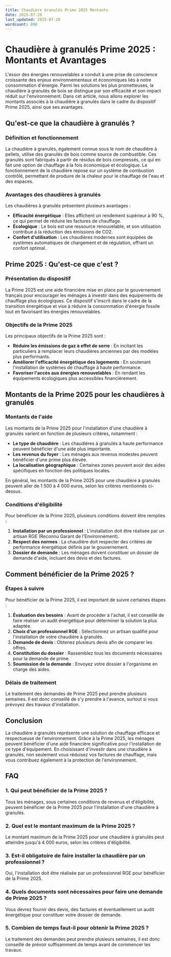 ```yaml
---
title: Chaudière Granulés Prime 2025 Montants
date: 2025-07-28
last_updated: 2025-07-28
wordcount: 890
---
```


# Chaudière à granulés Prime 2025 : Montants et Avantages

L'essor des énergies renouvelables a conduit à une prise de conscience croissante des enjeux environnementaux et économiques liés à notre consommation d'énergie. Parmi les solutions les plus prometteuses, la chaudière à granulés de bois se distingue par son efficacité et son impact réduit sur l'environnement. Dans cet article, nous allons explorer les montants associés à la chaudière à granulés dans le cadre du dispositif Prime 2025, ainsi que ses avantages.

## Qu'est-ce que la chaudière à granulés ?

### Définition et fonctionnement

La chaudière à granulés, également connue sous le nom de chaudière à pellets, utilise des granulés de bois comme source de combustible. Ces granulés sont fabriqués à partir de résidus de bois compressés, ce qui en fait une option de chauffage à la fois économique et écologique. Le fonctionnement de la chaudière repose sur un système de combustion contrôlé, permettant de produire de la chaleur pour le chauffage de l'eau et des espaces.

### Avantages des chaudières à granulés

Les chaudières à granulés présentent plusieurs avantages :

- **Efficacité énergétique** : Elles affichent un rendement supérieur à 90 %, ce qui permet de réduire les factures de chauffage.
- **Écologique** : Le bois est une ressource renouvelable, et son utilisation contribue à la réduction des émissions de CO2.
- **Confort d'utilisation** : Les chaudières modernes sont équipées de systèmes automatiques de chargement et de régulation, offrant un confort optimal.

## Prime 2025 : Qu'est-ce que c'est ?

### Présentation du dispositif

La Prime 2025 est une aide financière mise en place par le gouvernement français pour encourager les ménages à investir dans des équipements de chauffage plus écologiques. Ce dispositif s'inscrit dans le cadre de la transition énergétique et vise à réduire la consommation d'énergie fossile tout en favorisant les énergies renouvelables.

### Objectifs de la Prime 2025

Les principaux objectifs de la Prime 2025 sont :

- **Réduire les émissions de gaz à effet de serre** : En incitant les particuliers à remplacer leurs chaudières anciennes par des modèles plus performants.
- **Améliorer l'efficacité énergétique des logements** : En soutenant l'installation de systèmes de chauffage à haute performance.
- **Favoriser l'accès aux énergies renouvelables** : En rendant les équipements écologiques plus accessibles financièrement.

## Montants de la Prime 2025 pour les chaudières à granulés

### Montants de l'aide

Les montants de la Prime 2025 pour l'installation d'une chaudière à granulés varient en fonction de plusieurs critères, notamment :

- **Le type de chaudière** : Les chaudières à granulés à haute performance peuvent bénéficier d'une aide plus importante.
- **Les revenus du foyer** : Les ménages aux revenus modestes peuvent bénéficier d'une prime plus élevée.
- **La localisation géographique** : Certaines zones peuvent avoir des aides spécifiques en fonction des politiques locales.

En général, les montants de la Prime 2025 pour une chaudière à granulés peuvent aller de 1 500 à 4 000 euros, selon les critères mentionnés ci-dessus.

### Conditions d'éligibilité

Pour bénéficier de la Prime 2025, plusieurs conditions doivent être remplies :

1. **Installation par un professionnel** : L'installation doit être réalisée par un artisan RGE (Reconnu Garant de l'Environnement).
2. **Respect des normes** : La chaudière doit respecter des critères de performance énergétique définis par le gouvernement.
3. **Dossier de demande** : Les ménages doivent constituer un dossier de demande d'aide, incluant des devis et des factures.

## Comment bénéficier de la Prime 2025 ?

### Étapes à suivre

Pour bénéficier de la Prime 2025, il est important de suivre certaines étapes :

1. **Évaluation des besoins** : Avant de procéder à l'achat, il est conseillé de faire réaliser un audit énergétique pour déterminer la solution la plus adaptée.
2. **Choix d'un professionnel RGE** : Sélectionnez un artisan qualifié pour l'installation de votre chaudière à granulés.
3. **Demande de devis** : Obtenez plusieurs devis afin de comparer les offres.
4. **Constitution du dossier** : Rassemblez tous les documents nécessaires pour la demande de prime.
5. **Soumission de la demande** : Envoyez votre dossier à l'organisme en charge des aides.

### Délais de traitement

Le traitement des demandes de Prime 2025 peut prendre plusieurs semaines. Il est donc conseillé de s'y prendre à l'avance, surtout si vous prévoyez des travaux d'installation.

## Conclusion

La chaudière à granulés représente une solution de chauffage efficace et respectueuse de l'environnement. Grâce à la Prime 2025, les ménages peuvent bénéficier d'une aide financière significative pour l'installation de ce type d'équipement. En choisissant d'investir dans une chaudière à granulés, non seulement vous réduisez vos factures de chauffage, mais vous contribuez également à la protection de l'environnement.

## FAQ

### 1. Qui peut bénéficier de la Prime 2025 ?

Tous les ménages, sous certaines conditions de revenus et d'éligibilité, peuvent bénéficier de la Prime 2025 pour l'installation d'une chaudière à granulés.

### 2. Quel est le montant maximum de la Prime 2025 ?

Le montant maximum de la Prime 2025 pour une chaudière à granulés peut atteindre jusqu'à 4 000 euros, selon les critères d'éligibilité.

### 3. Est-il obligatoire de faire installer la chaudière par un professionnel ?

Oui, l'installation doit être réalisée par un professionnel RGE pour bénéficier de la Prime 2025.

### 4. Quels documents sont nécessaires pour faire une demande de Prime 2025 ?

Vous devrez fournir des devis, des factures et éventuellement un audit énergétique pour constituer votre dossier de demande.

### 5. Combien de temps faut-il pour obtenir la Prime 2025 ?

Le traitement des demandes peut prendre plusieurs semaines, il est donc conseillé de prévoir suffisamment de temps avant de commencer les travaux.